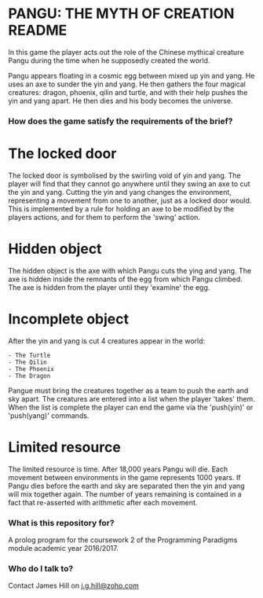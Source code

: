 # PANGU: THE MYTH OF CREATION README #

In this game the player acts out the role of the Chinese mythical creature Pangu during the time when he supposedly created the world.

Pangu appears floating in a cosmic egg between mixed up yin and yang.  He uses an axe to sunder the yin and yang.  He then gathers the four magical creatures: dragon, phoenix, qilin and turtle, and with their help pushes the yin and yang apart.  He then dies and his body becomes the universe.

### How does the game satisfy the requirements of the brief? ###

# The locked door #

The locked door is symbolised by the swirling void of yin and yang.
The player will find that they cannot go anywhere until they swing an axe to cut the yin and yang.
Cutting the yin and yang changes the environment, representing a movement from one to another, just as a locked door would.
This is implemented by a rule for holding an axe to be modified by the players actions, and for them to perform the 'swing' action.

# Hidden object #

The hidden object is the axe with which Pangu cuts the ying and yang.
The axe is hidden inside the remnants of the egg from which Pangu climbed.
The axe is hidden from the player until they 'examine' the egg.

# Incomplete object #

After the yin and yang is cut 4 creatures appear in the world:

	- The Turtle
	- The Qilin
	- The Phoenix
	- The Dragon
	
Pangue must bring the creatures together as a team to push the earth and sky apart.
The creatures are entered into a list when the player 'takes' them.
When the list is complete the player can end the game via the 'push(yin)' or 'push(yang)' commands.

# Limited resource #

The limited resource is time.
After 18,000 years Pangu will die.
Each movement between environments in the game represents 1000 years.
If Pangu dies before the earth and sky are separated then the yin and yang will mix together again.
The number of years remaining is contained in a fact that re-asserted with arithmetic after each movement.

### What is this repository for? ###

A prolog program for the coursework 2 of the Programming Paradigms module academic year 2016/2017.

### Who do I talk to? ###

Contact James Hill on j.g.hill@zoho.com